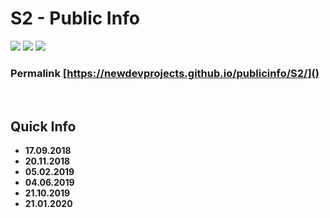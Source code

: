 # S2 - Public Info

![](at.png) ![](header.jpg) ![](at.png)

### Permalink [https://newdevprojects.github.io/publicinfo/S2/]()

&nbsp;

## Quick Info

* **17.09.2018**  
* **20.11.2018**
* **05.02.2019**
* **04.06.2019**
* **21.10.2019**
* **21.01.2020**






